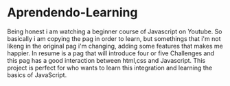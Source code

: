 # Aprendendo-Learning

Being honest i am watching a beginner course of Javascript on Youtube.
So basically i am copying the pag in order to learn, but somethings that 
i'm not likeng in the original pag i'm changing, adding some features that makes me happier.
In resume is a pag that will introduce four or five Challenges and this pag has a good interaction
between html,css and Javascript.
This project is perfect for who wants to learn this integration and learning the basics of JavaScript.
